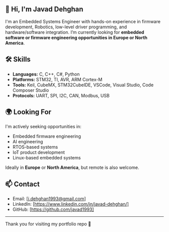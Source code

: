 ## 👋 Hi, I'm Javad Dehghan

I'm an Embedded Systems Engineer with hands-on experience in firmware development, Robotics, low-level driver programming, and hardware/software integration. I’m currently looking for **embedded software or firmware engineering opportunities in Europe or North America**.

## 🛠️ Skills

- **Languages:** C, C++, C#, Python
- **Platforms:** STM32, TI, AVR, ARM Cortex-M
- **Tools:** Keil, CubeMX, STM32CubeIDE, VSCode, Visual Studio, Code Composer Studio
- **Protocols:** UART, SPI, I2C, CAN, Modbus, USB

## 🌍 Looking For

I'm actively seeking opportunities in:

- Embedded firmware engineering
- AI engineering
- RTOS-based systems
- IoT product development
- Linux-based embedded systems

Ideally in **Europe** or **North America**, but remote is also welcome.

## 📫 Contact

- Email: [j.dehghan1993@gmail.com]
- LinkedIn: [https://www.linkedin.com/in/javad-dehghan/]
- GitHub: [https://github.com/javad1993]

---

Thank you for visiting my portfolio repo 🙏

